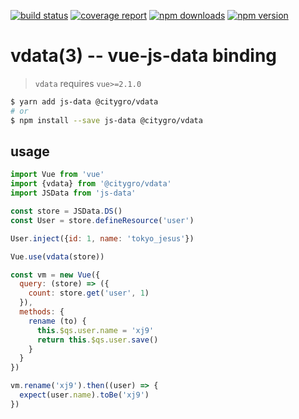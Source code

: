 [![build status](https://gitlab.com/citygro/vdata/badges/latest/build.svg)](https://gitlab.com/citygro/vdata/commits/latest)
[![coverage report](https://gitlab.com/citygro/vdata/badges/latest/coverage.svg)](https://gitlab.com/citygro/vdata/commits/latest)
[![npm downloads](https://img.shields.io/npm/dt/vdata.svg)](https://npmjs.org/package/vdata)
[![npm version](https://img.shields.io/npm/v/vdata.svg)](https://npmjs.org/package/vdata)

vdata(3) -- vue-js-data binding
===============================

> `vdata` requires `vue>=2.1.0`

```sh
$ yarn add js-data @citygro/vdata
# or
$ npm install --save js-data @citygro/vdata
```

## usage

```js
import Vue from 'vue'
import {vdata} from '@citygro/vdata'
import JSData from 'js-data'

const store = JSData.DS()
const User = store.defineResource('user')

User.inject({id: 1, name: 'tokyo_jesus'})

Vue.use(vdata(store))

const vm = new Vue({
  query: (store) => ({
    count: store.get('user', 1)
  }),
  methods: {
    rename (to) {
      this.$qs.user.name = 'xj9'
      return this.$qs.user.save()
    }
  }
})

vm.rename('xj9').then((user) => {
  expect(user.name).toBe('xj9')
})
```
